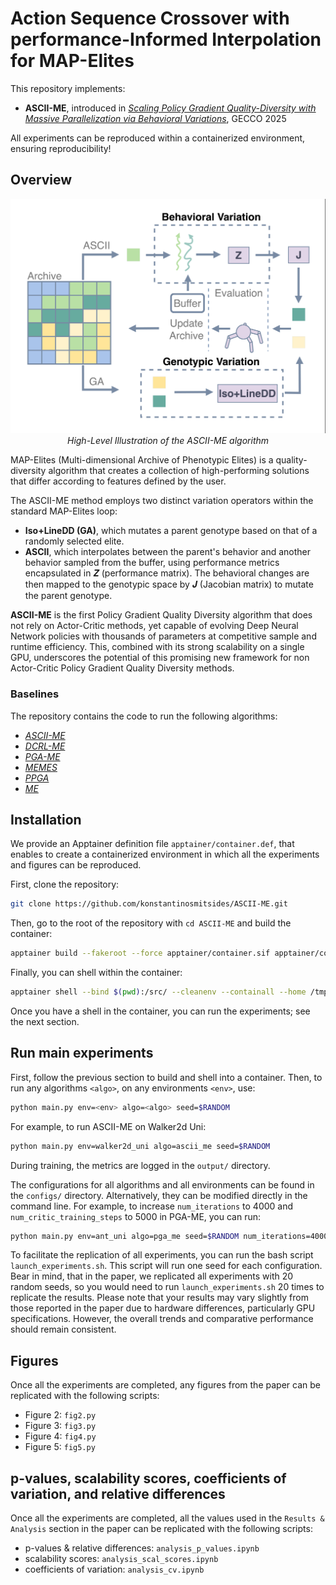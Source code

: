 # Action Sequence Crossover with performance-Informed Interpolation for MAP-Elites

This repository implements:
- **ASCII-ME**, introduced in [_Scaling Policy Gradient Quality-Diversity with Massive Parallelization via Behavioral Variations_](https://arxiv.org/abs/2501.18723), GECCO 2025

All experiments can be reproduced within a containerized environment, ensuring reproducibility!

## Overview

<p align="center">
  <img src="assets/high-level_illustration.png" alt="ASCII-ME Algorithm Illustration" width="600">
  <br>
  <em>High-Level Illustration of the ASCII-ME algorithm</em>
</p>

MAP-Elites (Multi-dimensional Archive of Phenotypic Elites) is a quality-diversity algorithm that creates a collection of high-performing solutions that differ according to features defined by the user. 

The ASCII-ME method employs two distinct variation operators within the standard MAP-Elites loop: 
- **Iso+LineDD (GA)**, which mutates a parent genotype based on that
of a randomly selected elite. 
- **ASCII**, which interpolates
between the parent's behavior and another behavior sampled
from the buffer, using performance metrics encapsulated in
𝒁 (performance matrix). The behavioral changes are then mapped to the genotypic
space by 𝑱 (Jacobian matrix) to mutate the parent genotype.

**ASCII-ME** is the first Policy Gradient Quality Diversity algorithm that does not rely on Actor-Critic methods, yet capable of evolving Deep Neural Network policies with thousands of parameters at competitive sample and runtime efficiency. This, combined with its strong scalability on a single GPU, underscores the potential of this promising new framework for non Actor-Critic Policy Gradient Quality Diversity methods.

### Baselines

The repository contains the code to run the following algorithms:
- [_ASCII-ME_](https://arxiv.org/abs/2501.18723)
- [_DCRL-ME_](https://arxiv.org/abs/2401.08632)
- [_PGA-ME_](https://dl.acm.org/doi/10.1145/3449639.3459304)
- [_MEMES_](https://arxiv.org/abs/2303.06137)
- [_PPGA_](https://arxiv.org/abs/2305.13795)
- [_ME_](https://arxiv.org/abs/1504.04909)

## Installation

We provide an Apptainer definition file `apptainer/container.def`, that enables to create a containerized environment in which all the experiments and figures can be reproduced.

First, clone the repository:
```bash
git clone https://github.com/konstantinosmitsides/ASCII-ME.git
```

Then, go to the root of the repository with `cd ASCII-ME` and build the container:
```bash
apptainer build --fakeroot --force apptainer/container.sif apptainer/container.def
```

Finally, you can shell within the container:
```bash
apptainer shell --bind $(pwd):/src/ --cleanenv --containall --home /tmp/ --no-home --nv --pwd /src/ --workdir apptainer/ apptainer/container.sif
```

Once you have a shell in the container, you can run the experiments; see the next section.

## Run main experiments

First, follow the previous section to build and shell into a container. Then, to run any algorithms `<algo>`, on any environments `<env>`, use:
```bash
python main.py env=<env> algo=<algo> seed=$RANDOM 
```

For example, to run ASCII-ME on Walker2d Uni:
```bash
python main.py env=walker2d_uni algo=ascii_me seed=$RANDOM
```

During training, the metrics are logged in the `output/` directory.

The configurations for all algorithms and all environments can be found in the `configs/` directory. Alternatively, they can be modified directly in the command line. For example, to increase `num_iterations` to 4000 and `num_critic_training_steps` to 5000 in PGA-ME, you can run:
```bash
python main.py env=ant_uni algo=pga_me seed=$RANDOM num_iterations=4000 algo.num_critic_training_steps=5000
```

To facilitate the replication of all experiments, you can run the bash script `launch_experiments.sh`. This script will run one seed for each configuration. Bear in mind, that in the paper, we replicated all experiments with 20 random seeds, so you would need to run `launch_experiments.sh` 20 times to replicate the results. Please note that your results may vary slightly from those reported in the paper due to hardware differences, particularly GPU specifications. However, the overall trends and comparative performance should remain consistent.

## Figures

Once all the experiments are completed, any figures from the paper can be replicated with the following scripts:

- Figure 2: `fig2.py`
- Figure 3: `fig3.py`
- Figure 4: `fig4.py`
- Figure 5: `fig5.py`

## p-values, scalability scores, coefficients of variation, and relative differences

Once all the experiments are completed, all the values used in the `Results & Analysis` section in the paper can be replicated with the following scripts:
- p-values & relative differences: `analysis_p_values.ipynb`
- scalability scores: `analysis_scal_scores.ipynb`
- coefficients of variation: `analysis_cv.ipynb`
